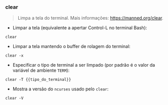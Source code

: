 ### clear

> Limpa a tela do terminal.
> Mais informações: <https://manned.org/clear>.

- Limpar a tela (equivalente a apertar Control-L no terminal Bash):

`clear`

- Limpar a tela mantendo o buffer de rolagem do terminal:

`clear -x`

- Especificar o tipo de terminal a ser limpado (por padrão é o valor da variável de ambiente `TERM`):

`clear -T {{tipo_do_terminal}}`

- Mostra a versão do `ncurses` usado pelo `clear`:

`clear -V`

